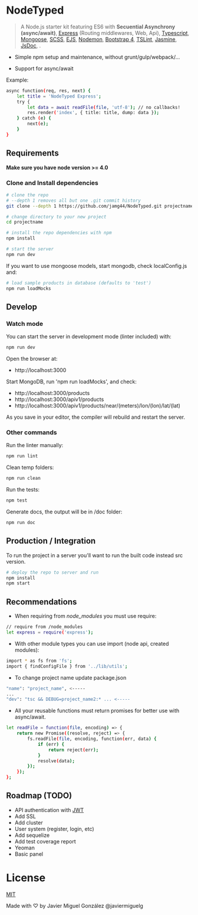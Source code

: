 
# NodeTyped

> A Node.js starter kit featuring ES6 with **Secuential Asynchrony (async/await)**,
[Express](http://expressjs.com/) (Routing middlewares, Web, Api),
[Typescript](http://www.typescriptlang.org/),
[Mongoose](http://mongoosejs.com/),
[SCSS](http://sass-lang.com/),
[EJS](https://github.com/mde/ejs),
[Nodemon](http://nodemon.io/),
[Bootstrap 4](http://v4-alpha.getbootstrap.com/),
[TSLint](https://palantir.github.io/tslint/),
[Jasmine](http://jasmine.github.io/),
[JsDoc](http://usejsdoc.org/),
.

* Simple npm setup and maintenance, without grunt/gulp/webpack/...

* Support for async/await

Example:

```bash
async function(req, res, next) {
    let title = 'NodeTyped Express';
    try {
        let data = await readFile(file, 'utf-8'); // no callbacks!
        res.render('index', { title: title, dump: data });
    } catch (e) {
        next(e);
    }
}
```

## Requirements

**Make sure you have node version >= 4.0**

### Clone and Install dependencies

```bash
# clone the repo
# --depth 1 removes all but one .git commit history
git clone --depth 1 https://github.com/jamg44/NodeTyped.git projectname

# change directory to your new project
cd projectname

# install the repo dependencies with npm
npm install

# start the server
npm run dev
```

If you want to use mongoose models, start mongodb, check localConfig.js and:
```bash
# load sample products in database (defaults to 'test')
npm run loadMocks
```


## Develop

### Watch mode

You can start the server in development mode (linter included) with:

```bash
npm run dev
```

Open the browser at:
 * http://localhost:3000

Start MongoDB, run 'npm run loadMocks', and check:
 * http://localhost:3000/products
 * http://localhost:3000/apiv1/products
 * http://localhost:3000/apiv1/products/near/(meters)/lon/(lon)/lat/(lat)

As you save in your editor, the compiler will rebuild and restart the server.

### Other commands

Run the linter manually:

```bash
npm run lint
```

Clean temp folders:

```bash
npm run clean
```

Run the tests:

```bash
npm test
```

Generate docs, the output will be in /doc folder:

```bash
npm run doc
```

## Production / Integration

To run the project in a server you'll want to run the built code instead src version.

```bash
# deploy the repo to server and run
npm install
npm start
```

## Recommendations

 * When requiring from _node_modules_ you must use require:

```bash
// require from /node_modules
let express = require('express');
```

 * With other module types you can use import (node api, created modules):

```bash
import * as fs from 'fs';
import { findConfigFile } from '../lib/utils';
```


 * To change project name update package.json

```bash
"name": "project_name", <-----
...
"dev": "tsc && DEBUG=project_name2:* ... <-----
```


 * All your reusable functions must return promises for better use with async/await.

```bash
let readFile = function(file, encoding) => {
    return new Promise((resolve, reject) => {
        fs.readFile(file, encoding, function(err, data) {
            if (err) {
                return reject(err);
            }
            resolve(data);
        });
    });
};
```

## Roadmap (TODO)

 * API authentication with [JWT](https://jwt.io/)
 * Add SSL
 * Add cluster
 * User system (register, login, etc)
 * Add sequelize
 * Add test coverage report
 * Yeoman
 * Basic panel


# License
 [MIT](/LICENSE)

Made with ♡ by Javier Miguel González @javiermiguelg
